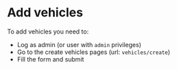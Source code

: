 # Add vehicles

To add vehicles you need to:

* Log as admin (or user with `admin` privileges)
* Go to the create vehicles pages (url: `vehicles/create`)
* Fill the form and submit
